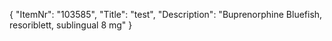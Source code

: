 {
  "ItemNr": "103585",
  "Title": "test",
  "Description": "Buprenorphine Bluefish, resoriblett, sublingual 8 mg"
}
